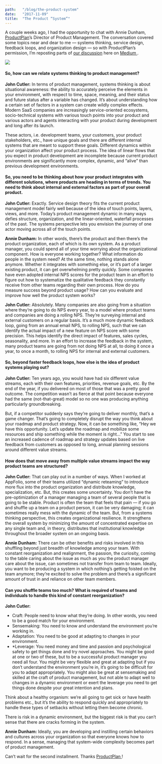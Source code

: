 ```yaml
---
path:	"/blog/the-product-system"
date:	"2017-11-09"
title:	"The Product “System”"
---
```


A couple weeks ago, I had the opportunity to chat with Annie Dunham, [ProductPlan](https://www.productplan.com/)’s Director of Product Management. The conversation covered some topics near and dear to me — systems thinking, service design, feedback loops, and organization design — so with ProductPlan’s permission, I’m reposting parts of [our discussion](https://www.productplan.com/systems-thinking/) here on [Medium ](https://medium.com/u/504c7870fdb6).

![](/images/1*tgWH8fPzdXGSzVYUjSjGgQ@2x.jpeg)

#### **So, how can we relate systems thinking to product management?**

**John Cutler:** In terms of product management, systems thinking is about situational awareness: the ability to accurately perceive the elements in your environment, with respect to time, space, meaning, and their status and future status after a variable has changed. It’s about understanding how a certain set of factors in a system can create wildly complex effects. Modern SaaS companies are increasingly service-oriented ecosystems, socio-technical systems with various touch points into your product and various actors and agents interacting with your product during development and long after its launch.

These actors, i.e. development teams, your customers, your product stakeholders, etc., have unique goals and there are different internal systems that are meant to support these goals. Different dynamics within your organization affect your product process. The idea of linear flows that you expect in product development are incomplete because current product environments are significantly more complex, dynamic, and “alive” than previous development environments.

#### **So, you need to be thinking about how your product integrates with different solutions, where products are heading in terms of trends. You need to think about internal and external factors as part of your overall product.**

**John Cutler:** Exactly. Service design theory fits the current product management model fairly well because of the idea of touch points, layers, views, and more. Today’s product management dynamic in many ways defies structure, organization, and the linear-oriented, waterfall processes of the past. The systems perspective lets you envision the journey of one actor moving across all of the touch points.

**Annie Dunham:** In other words, there’s the product and then there’s the product organization, each of which is its own system. As a product manager, you could spend all of your time worrying about the organizational component. How is everyone working together? What information do people in the system need? At the same time, nothing stands alone anymore. Whether it integrates with something else, or it’s part of a larger existing product, it can get overwhelming pretty quickly. Some companies have even adopted internal NPS scores for the product team in an effort to figure out how to systematize the qualitative feedback they constantly receive from other teams regarding their own process. How do you measure success beyond product usage? How can you evaluate and improve how well the product system works?

**John Cutler:** Absolutely. Many companies are also going from a situation where they’re going to do NPS every year, to a model where product teams and companies are doing a rolling NPS. They’re surveying internal and external customers on a regular basis. It’s a much more dynamic feedback loop, going from an annual email NPS, to rolling NPS, such that we can identify the actual impact of a new feature on NPS score with some precision. This helps identify the direct impact of features, sales cycles, seasonality, and more. In an effort to increase the feedback in the system, many product teams are going from not doing NPS at all, to doing it once a year, to once a month, to rolling NPS for internal and external customers.

#### **So, beyond faster feedback loops, how else is the idea of product systems playing out?**

**John Cutler:** Ten years ago, you would have had six different value streams, each with their own features, priorities, revenue goals, etc. By the end of the year, if you delivered on most of those that was a pretty good outcome. The competition wasn’t as fierce at that point because everyone had the same (not-that-great) model so no one was producing anything particularly groundbreaking.

But, if a competitor suddenly says they’re going to deliver monthly, that’s a game changer. That’s going to completely disrupt the way you think about your roadmap and product strategy. Now, it can be something like, “Hey we have this opportunity. Let’s update the roadmap and mobilize some resources and ship something while the moment is right…” You start to see an increased cadence of roadmap and strategy updates based on live feedback from customers as opposed to long, annual planning sessions around different value streams.

#### How does that move away from multiple value streams impact the way product teams are structured?

**John Cutler:** That can play out in a number of ways. When I worked at AppFolio, some of their teams utilized “dynamic reteaming” to introduce more flux into the product organization and distribute knowledge, specialization, etc. But, this creates some uncertainty. You don’t have the pre-optimization of a manager managing a team of several people that is going to be stable. Product is often the team that feels that pain — if you go and shuffle up a team on a product person, it can be very damaging; it can sometimes really mess with the dynamic of the team. But, from a systems thinking perspective, this creates organizational resilience. It strengthens the overall system by minimizing the amount of concentrated expertise on any single team and, in theory, distributes that institutional knowledge throughout the broader system on an ongoing basis.

**Annie Dunham:** There can be other benefits and risks involved in this shuffling beyond just breadth of knowledge among your team. With constant reorganization and realignment, the passion, the curiosity, coming to the table caring about the issue as much as you the product manager care about the issue, can sometimes not transfer from team to team. Ideally, you want to be producing a system in which nothing’s getting foisted on the team anymore; they’re excited to solve the problem and there’s a significant amount of trust in and reliance on other team members.

#### Can you shuffle teams too much? What is required of teams and individuals to handle this kind of constant reorganization?

**John Cutler:**

* Craft: People need to know what they’re doing. In other words, you need to be a good match for your environment.
* Sensemaking: You need to know and understand the environment you’re working in.
* Adaptation: You need to be good at adapting to changes in your environment.
* *Leverage: You need money and time and passion and psychological safety to get things done and try novel approaches.
You might be good at one or two of these, but to be a successful product manager you need all four. You might be very flexible and great at adapting but if you don’t understand the environment you’re in, it’s going to be difficult for you to adapt appropriately. You might also be great at sensemaking and skilled at the craft of product management, but not able to adapt well to changes in a dynamic environment or exert the leverage you need to get things done despite your great intention and plans.

Think about a healthy organism: we’re all going to get sick or have health problems etc., but it’s the ability to respond quickly and appropriately to handle these types of setbacks without letting them become chronic.

There is risk in a dynamic environment, but the biggest risk is that you can’t sense that there are cracks forming in the system.

**Annie Dunham:** Ideally, you are developing and instilling certain behaviors and cultures across your organization so that everyone knows how to respond. In a sense, managing that system-wide complexity becomes part of product management.

Can’t wait for the second installment. Thanks [ProductPlan ](https://medium.com/u/7507333b8931)!

